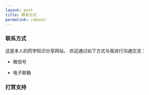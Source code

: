 ```yaml
---
layout: post
title: 联系方式
permalink: /about/
---
```


### 联系方式  
这是本人的药学知识分享网站， 欢迎通过如下方式与我进行沟通交流：

* 微信号

* 电子邮箱


### 打赏支持  
<div name="dashmain" id="dash-main-id-879037" class="dash-main-2 879037-2"></div><script type="text/javascript" charset="utf-8" src="https://www.dashangcloud.com/static/ds-2.0.js"></script>